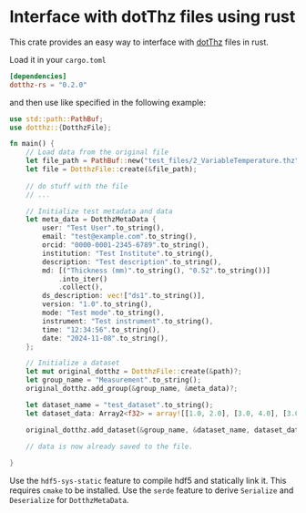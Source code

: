 # Interface with dotThz files using rust

This crate provides an easy way to interface with [dotThz](https://github.com/dotTHzTAG) files in rust.

Load it in your `cargo.toml`

```toml
[dependencies]
dotthz-rs = "0.2.0"
```

and then use like specified in the following example:

```rust
use std::path::PathBuf;
use dotthz::{DotthzFile};

fn main() {
    // Load data from the original file
    let file_path = PathBuf::new("test_files/2_VariableTemperature.thz");
    let file = DotthzFile::create(&file_path);
    
    // do stuff with the file
    // ...

    // Initialize test metadata and data
    let meta_data = DotthzMetaData {
        user: "Test User".to_string(),
        email: "test@example.com".to_string(),
        orcid: "0000-0001-2345-6789".to_string(),
        institution: "Test Institute".to_string(),
        description: "Test description".to_string(),
        md: [("Thickness (mm)".to_string(), "0.52".to_string())]
            .into_iter()
            .collect(),
        ds_description: vec!["ds1".to_string()],
        version: "1.0".to_string(),
        mode: "Test mode".to_string(),
        instrument: "Test instrument".to_string(),
        time: "12:34:56".to_string(),
        date: "2024-11-08".to_string(),
    };

    // Initialize a dataset
    let mut original_dotthz = DotthzFile::create(&path)?;
    let group_name = "Measurement".to_string();
    original_dotthz.add_group(&group_name, &meta_data)?;

    let dataset_name = "test_dataset".to_string();
    let dataset_data: Array2<f32> = array![[1.0, 2.0], [3.0, 4.0], [3.0, 4.0]];

    original_dotthz.add_dataset(&group_name, &dataset_name, dataset_data.view())?;
    
    // data is now already saved to the file.

}
```

Use the `hdf5-sys-static` feature to compile hdf5 and statically link it. This requires `cmake` to be installed.
Use the `serde` feature to derive `Serialize` and `Deserialize` for `DotthzMetaData`.